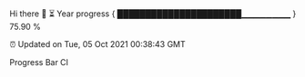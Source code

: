 Hi there 👋
⏳ Year progress { ██████████████████████▁▁▁▁▁▁▁▁ } 75.90 %

⏰ Updated on Tue, 05 Oct 2021 00:38:43 GMT

Progress Bar CI
